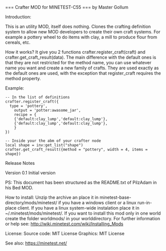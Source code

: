 === Crafter MOD for MINETEST-C55 ===
by Master Gollum

Introduction:

  This is an utility MOD, itself does nothing. Clones the crafting
  definition system to allow new MOD developers to create their
  own craft systems. For example a pottery wheel to do items with
  clay, a mill to produce flour from cereals, etc.

  How it works?
  It give you 2 functions crafter.register_craft(craft) and
  crafter.get_craft_result(data). The main difference with the
  default ones is that they are not restricted for the method
  name, you can use whatever name you want and create a new
  family of crafts. They are used exactly as the default ones
  are used, with the exception that register_craft requires
  the method property.

  Example:

    -- In the list of definitions
    crafter.register_craft({
      type = 'pottery',
	    output = 'potter:awasome_jar',
	    recipe = {
        {'default:clay_lump','default:clay_lump'},
        {'default:clay_lump','default:clay_lump'},
	    }
    })

    -- Inside your the abm of your crafter node
    local shape = inv:get_list("shape")
    crafter.get_craft_result({method = "pottery", width = 4, items = shape})


Release Notes

  Version 0.1
     Initial version

PS: This document has been structured as the README.txt of PilzAdam in 
    his Bed MOD.

How to install:
  Unzip the archive an place it in minetest-base-directory/mods/minetest/
  if you have a windows client or a linux run-in-place client. If you 
  have a linux system-wide instalation place it in 
  ~/.minetest/mods/minetest/.
  If you want to install this mod only in one world create the folder
  worldmods/ in your worlddirectory.
  For further information or help see:
    http://wiki.minetest.com/wiki/Installing_Mods


License:
Source code: MIT License
Graphics: MIT License

See also:
https://minetest.net/
